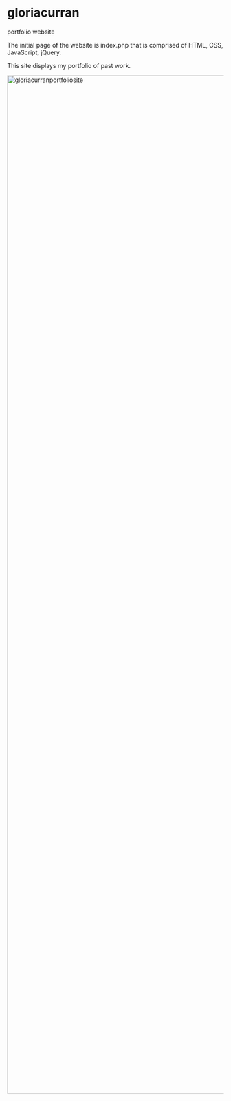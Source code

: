 # gloriacurran
portfolio website

The initial page of the website is index.php that is comprised of HTML, CSS, JavaScript, jQuery.

This site displays my portfolio of past work.

<img width="1663" height="2367" alt="gloriacurranportfoliosite" src="https://github.com/user-attachments/assets/27b79196-e84b-49d7-9fef-12c31796d4e1" />
